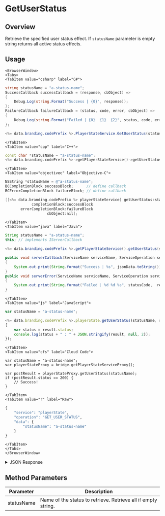 # GetUserStatus
## Overview
Retrieve the specified user status effect. If `statusName` parameter is empty string returns all active status effects.

<PartialServop service_name="playerState" operation_name="GET_USER_STATUS" />

## Usage

```mdx-code-block
<BrowserWindow>
<Tabs>
<TabItem value="csharp" label="C#">
```

```csharp
string statusName = "a-status-name";
SuccessCallback successCallback = (response, cbObject) =>
{
    Debug.Log(string.Format("Success | {0}", response));
};
FailureCallback failureCallback = (status, code, error, cbObject) =>
{
    Debug.Log(string.Format("Failed | {0}  {1}  {2}", status, code, error));
};

<%= data.branding.codePrefix %>.PlayerStateService.GetUserStatus(statusName, successCallback, failureCallback);
```

```mdx-code-block
</TabItem>
<TabItem value="cpp" label="C++">
```

```cpp
const char *statusName = "a-status-name";
<%= data.branding.codePrefix %>->getPlayerStateService()->getUserStatus(statusName, this);
```

```mdx-code-block
</TabItem>
<TabItem value="objectivec" label="Objective-C">
```

```objectivec
NSString *statusName = @"a-status-name";
BCCompletionBlock successBlock;      // define callback
BCErrorCompletionBlock failureBlock; // define callback

[[<%= data.branding.codePrefix %> playerStateService] getUserStatus:statusName
            completionBlock:successBlock
       errorCompletionBlock:failureBlock
                   cbObject:nil];
```

```mdx-code-block
</TabItem>
<TabItem value="java" label="Java">
```

```java
String statusName = "a-status-name";
this; // implements IServerCallback

<%= data.branding.codePrefix %>.getPlayerStateService().getUserStatus(statusName, this);

public void serverCallback(ServiceName serviceName, ServiceOperation serviceOperation, JSONObject jsonData)
{
    System.out.print(String.format("Success | %s", jsonData.toString()));
}
public void serverError(ServiceName serviceName, ServiceOperation serviceOperation, int statusCode, int reasonCode, String jsonError)
{
    System.out.print(String.format("Failed | %d %d %s", statusCode,  reasonCode, jsonError.toString()));
}
```

```mdx-code-block
</TabItem>
<TabItem value="js" label="JavaScript">
```

```javascript
var statusName = "a-status-name";

<%= data.branding.codePrefix %>.playerState.getUserStatus(statusName, result =>
{
    var status = result.status;
    console.log(status + " : " + JSON.stringify(result, null, 2));
});
```

```mdx-code-block
</TabItem>
<TabItem value="cfs" label="Cloud Code">
```

```cfscript
var statusName = "a-status-name";
var playerStateProxy = bridge.getPlayerStateServiceProxy();

var postResult = playerStateProxy.getUserStatus(statusName);
if (postResult.status == 200) {
    // Success!
}
```

```mdx-code-block
</TabItem>
<TabItem value="r" label="Raw">
```

```r
{
	"service": "playerState",
	"operation": "GET_USER_STATUS",
	"data": {
		"statusName": "a-status-name"
	}
}
```

```mdx-code-block
</TabItem>
</Tabs>
</BrowserWindow>
```

<details>
<summary>JSON Response</summary>

```json
{
  "data": {
    "rapidFire": {
      "activeStart": 1567537263623,
      "statusName": "rapidFire",
      "details": {},
      "activeUntil": 1567537323623
    }
  },
  "status": 200
}
```
</details>

## Method Parameters
Parameter | Description
--------- | -----------
statusName | Name of the status to retrieve. Retrieve all if empty string.



